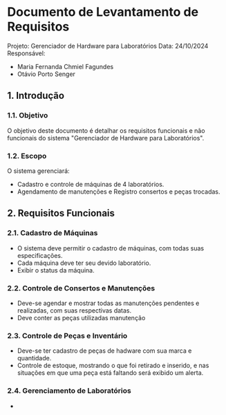 # Documento de Levantamento de Requisitos

Projeto: Gerenciador de Hardware para Laboratórios 
Data: 24/10/2024
Responsável:
- Maria Fernanda Chmiel Fagundes
- Otávio Porto Senger

## 1. Introdução

### 1.1. Objetivo

O objetivo deste documento é detalhar os requisitos funcionais e não funcionais do sistema "Gerenciador de Hardware para Laboratórios".

### 1.2. Escopo

O sistema gerenciará:

- Cadastro e controle de máquinas de 4 laboratórios.
- Agendamento de manutenções e Registro consertos e peças trocadas.

## 2. Requisitos Funcionais

### 2.1. Cadastro de Máquinas

- O sistema deve permitir o cadastro de máquinas, com todas suas especificações.
- Cada máquina deve ter seu devido laboratório.
- Exibir o status da máquina.

### 2.2. Controle de Consertos e Manutenções

- Deve-se agendar e mostrar todas as manutenções pendentes e realizadas, com suas respectivas datas.
- Deve conter as peças utilizadas manutenção

### 2.3. Controle de Peças e Inventário

- Deve-se ter cadastro de peças de hadware com sua marca e quantidade.
- Controle de estoque, mostrando o que foi retirado e inserido, e nas situações em que uma peça está faltando será exibido um alerta.

### 2.4. Gerenciamento de Laboratórios

- 

